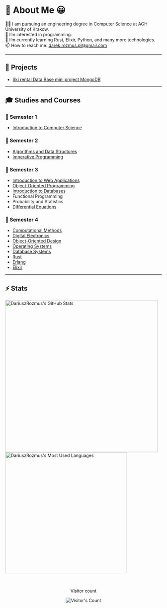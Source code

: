 # 👋 About Me 😀

👨‍💻 I am pursuing an engineering degree in Computer Science at AGH University of Krakow.  
👀 I’m interested in programming.  
🌱 I’m currently learning Rust, Elixir, Python, and many more technologies.  
📫 How to reach me: darek.rozmus.pl@gmail.com  

---

## 🚀 Projects

- [Ski rental Data Base mini project MongoDB](https://github.com/DariuszRozmus/Ski_Rental)


---

## 🎓 Studies and Courses

### 📘 Semester 1
- [Introduction to Computer Science](https://github.com/DariuszRozmus/Introduction_to_Computer_Science)

### 📗 Semester 2
- [Algorithms and Data Structures](https://github.com/DariuszRozmus/Algorithms_and_Data_Structures)
- [Imperative Programming](https://github.com/DariuszRozmus/Imperative_Programming)

### 📘 Semester 3
- [Introduction to Web Applications](https://github.com/DariuszRozmus/Introduction_to_Web_Applications)
- [Object-Oriented Programming](https://github.com/DariuszRozmus/Object_Oriented_Programming)
- [Introduction to Databases](https://github.com/DariuszRozmus/Introduction_to_Databases)
- Functional Programming
- Probability and Statistics
- [Differential Equations](https://github.com/DariuszRozmus/Differential_Equations)

### 📗 Semester 4
- [Computational Methods](https://github.com/DariuszRozmus/Computational_Methods)
- [Digital Electronics](https://github.com/DariuszRozmus/Digital_Electronics)
- [Object-Oriented Design](https://github.com/DariuszRozmus/Object_Oriented_Design)
- [Operating Systems](https://github.com/DariuszRozmus/Operating_Systems)
- [Database Systems](https://github.com/DariuszRozmus/Database_Systems)
- [Rust](https://github.com/DariuszRozmus/Rust)
- [Erlang](https://github.com/DariuszRozmus/Erlang)
- [Elixir](https://github.com/DariuszRozmus/Elixir)


---
## ⚡️ Stats

<div align="left">
  <img width="490" src="https://github-readme-stats.vercel.app/api?username=DariuszRozmus&theme=transparent&count_private=true&show_icons=true&rank_icon=github&locale=en" alt="DariuszRozmus's GitHub Stats" />
</div>
<div>
  <img width="390" src="https://github-readme-stats.vercel.app/api/top-langs?username=DariuszRozmus&theme=transparent&layout=compact&hide=css&langs_count=8&locale=en" alt="DariuszRozmus's Most Used Languages" />
</div>
<br><br>

<div align="center"> 
  <p>Visitor count</p>
  <img src="https://profile-counter.glitch.me/{DariuszRozmus}/count.svg" alt="Visitor's Count" />
</div>
